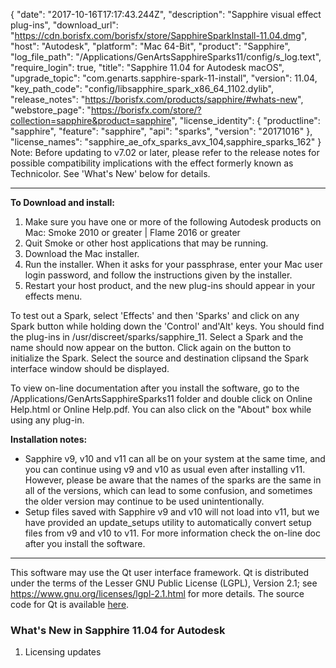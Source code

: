 {
  "date": "2017-10-16T17:17:43.244Z",
  "description": "Sapphire visual effect plug-ins",
  "download_url": "https://cdn.borisfx.com/borisfx/store/SapphireSparkInstall-11.04.dmg",
  "host": "Autodesk",
  "platform": "Mac 64-Bit",
  "product": "Sapphire",
  "log_file_path": "/Applications/GenArtsSapphireSparks11/config/s_log.text",
  "require_login": true,
  "title": "Sapphire 11.04 for Autodesk macOS",
  "upgrade_topic": "com.genarts.sapphire-spark-11-install",
  "version": 11.04,
  "key_path_code": "config/libsapphire_spark_x86_64_1102.dylib",
  "release_notes": "https://borisfx.com/products/sapphire/#whats-new",
  "webstore_page": "https://borisfx.com/store/?collection=sapphire&product=sapphire",
  "license_identity": {
    "productline": "sapphire",
    "feature": "sapphire",
    "api": "sparks",
    "version": "20171016"
  },
  "license_names": "sapphire_ae_ofx_sparks_avx_104,sapphire_sparks_162"
}
Note: Before updating to v7.02 or later, please refer to the release notes for possible compatibility implications with the effect formerly known as Technicolor. See 'What's New' below for details.

<hr>

**To Download and install:**

1. Make sure you have one or more of the following Autodesk products on Mac:
   Smoke	2010 or greater | Flame	2016 or greater
2. Quit Smoke or other host applications that may be running.
3. Download the Mac installer.
4. Run the installer. When it asks for your passphrase, enter your Mac user login password, and follow the instructions given by the installer.
5. Restart your host product, and the new plug-ins should appear in your effects menu.

To test out a Spark, select 'Effects' and then 'Sparks' and click on any Spark button while holding down the 'Control' and'Alt' keys. You should find the plug-ins in /usr/discreet/sparks/sapphire_11. Select a Spark and the name should now appear on the button. Click again on the button to initialize the Spark. Select the source and destination clipsand the Spark interface window should be displayed.

To view on-line documentation after you install the software, go to the /Applications/GenArtsSapphireSparks11 folder and double click on Online Help.html or Online Help.pdf. You can also click on the "About" box while using any plug-in.

**Installation notes:**

* Sapphire v9, v10 and v11 can all be on your system at the same time, and you can continue using v9 and v10 as usual even after installing v11. However, please be aware that the names of the sparks are the same in all of the versions, which can lead to some confusion, and sometimes the older version may continue to be used unintentionally.
* Setup files saved with Sapphire v9 and v10 will not load into v11, but we have provided an update_setups utility to automatically convert setup files from v9 and v10 to v11. For more information check the on-line doc after you install the software.

<hr>

This software may use the Qt user interface framework. Qt is distributed under the terms of the Lesser GNU Public License (LGPL), Version 2.1; see https://www.gnu.org/licenses/lgpl-2.1.html for more details. The source code for Qt is available [here](https://cdn.borisfx.com/borisfx/qt-everywhere-opensource-src-4.7.2.tar.gz).

### What's New in Sapphire 11.04 for Autodesk

1. Licensing updates
